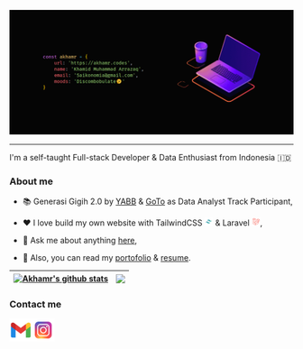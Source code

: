 <p align="center"><a href="https://akhamr.codes"><img src="./banner.gif" /></a></p>

<hr />

I'm a self-taught Full-stack Developer & Data Enthusiast from Indonesia 🇮🇩

### About me

- 📚 Generasi Gigih 2.0 by [YABB](https://www.anakbangsabisa.org/) & [GoTo](https://www.gotocompany.com/) as Data Analyst Track Participant,

- ❤️ I love build my own website with TailwindCSS <img height="15" src="https://raw.githubusercontent.com/github/explore/80688e429a7d4ef2fca1e82350fe8e3517d3494d/topics/tailwind/tailwind.png"> & Laravel <img height="15" src="https://raw.githubusercontent.com/github/explore/80688e429a7d4ef2fca1e82350fe8e3517d3494d/topics/laravel/laravel.png">,

- 💬 Ask me about anything [here](https://github.com/akhamr/akhamr/issues),

- 📜 Also, you can read my [portofolio](https://akhamr.codes) & [resume](.).

| <a href="https://github.com/anuraghazra/github-readme-stats"><img align="center" src="https://akhamr-readme-stat.vercel.app/api?username=akhamr&show_icons=true&include_all_commits=true&theme=onedark&hide=contribs" alt="Akhamr's github stats" /></a> | <a href="https://github.com/anuraghazra/github-readme-stats"><img align="center" src="https://akhamr-readme-stat.vercel.app/api/top-langs/?username=akhamr&layout=compact&theme=onedark" /></a> |
| - | - |

### Contact me

<a href="https://mail.google.com/mail/?view=cm&fs=1&to=saikonomia@gmail.com">
  <img align="left" alt="Khamid Arrazaq | Gmail" width="40px" src="./gmail.svg" />
</a>
<a href="https://instagram.com/akhamr_">
  <img align="left" alt="Anurag Hazra | Twitter" width="40px" src="./instagram.svg" />
</a>
